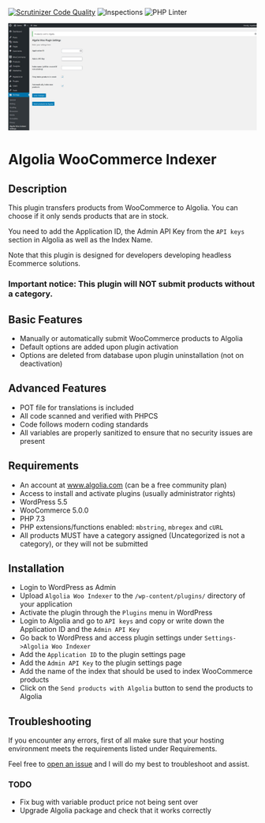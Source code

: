 [![Scrutinizer Code Quality](https://scrutinizer-ci.com/g/w3bdesign/algolia-woo-indexer/badges/quality-score.png?b=master)](https://scrutinizer-ci.com/g/w3bdesign/algolia-woo-indexer/?branch=master)
![Inspections](https://github.com/w3bdesign/algolia-woo-indexer/workflows/Inspections/badge.svg) 
![PHP Linter](https://img.shields.io/badge/Code%20checked%20with-PHPCS-green)

![Screenshot](/screenshots/screenshot1.jpg)

# Algolia WooCommerce Indexer

## Description

This plugin transfers products from WooCommerce to Algolia. You can choose if it only sends products that are in stock.

You need to add the Application ID, the Admin API Key from the `API keys` section in Algolia as well as the Index Name.

Note that this plugin is designed for developers developing headless Ecommerce solutions.

### Important notice: This plugin will NOT submit products without a category.

## Basic Features

-   Manually or automatically submit WooCommerce products to Algolia
-   Default options are added upon plugin activation
-   Options are deleted from database upon plugin uninstallation (not on deactivation)

## Advanced Features

-   POT file for translations is included
-   All code scanned and verified with PHPCS
-   Code follows modern coding standards
-   All variables are properly sanitized to ensure that no security issues are present

## Requirements

-   An account at www.algolia.com (can be a free community plan)
-   Access to install and activate plugins (usually administrator rights)
-   WordPress 5.5
-   WooCommerce 5.0.0
-   PHP 7.3
-   PHP extensions/functions enabled: `mbstring`, `mbregex` and `cURL`
-   All products MUST have a category assigned (Uncategorized is not a category), or they will not be submitted

## Installation

-   Login to WordPress as Admin
-   Upload `Algolia Woo Indexer` to the `/wp-content/plugins/` directory of your application
-   Activate the plugin through the `Plugins` menu in WordPress
-   Login to Algolia and go to `API keys` and copy or write down the Application ID and the `Admin API Key`
-   Go back to WordPress and access plugin settings under `Settings->Algolia Woo Indexer`
-   Add the `Application ID` to the plugin settings page
-   Add the `Admin API Key` to the plugin settings page
-   Add the name of the index that should be used to index WooCommerce products
-   Click on the `Send products with Algolia` button to send the products to Algolia

## Troubleshooting

If you encounter any errors, first of all make sure that your hosting environment meets the requirements listed under Requirements.

Feel free to <a href="https://github.com/w3bdesign/algolia-woo-indexer/issues">open an issue</a> and I will do my best to troubleshoot and assist.

### TODO

-   Fix bug with variable product price not being sent over
-   Upgrade Algolia package and check that it works correctly
